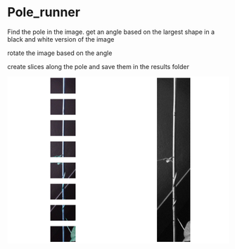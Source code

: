 # Pole_runner
 
Find the pole in the image. 
get an angle based on the largest shape in a black and white version of the image

rotate the image based on the angle

create slices along the pole and save them in the results folder



![example of result ](imgs/sample_result.png)

